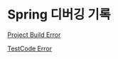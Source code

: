 # Spring 디버깅 기록
[Project Build Error](https://github.com/HJC96/Study/blob/main/JavaSpring/buildError.md)

[TestCode Error](https://github.com/HJC96/Study/blob/main/JavaSpring/testError.md)
